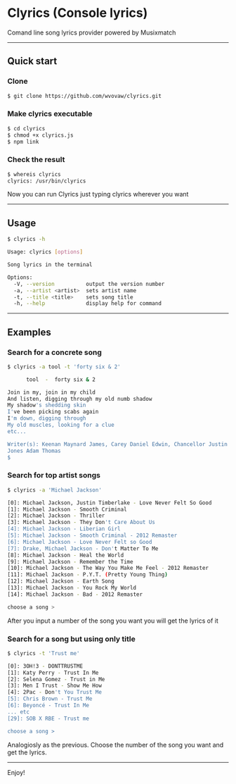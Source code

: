# Clyrics (Console lyrics)

Comand line song lyrics provider powered by Musixmatch

---

## Quick start

### Clone

```sh
$ git clone https://github.com/wvovaw/clyrics.git
```

### Make clyrics executable

```sh
$ cd clyrics
$ chmod +x clyrics.js
$ npm link
```

### Check the result

```sh
$ whereis clyrics
clyrics: /usr/bin/clyrics
```

Now you can run Clyrics just typing clyrics wherever you want

---

## Usage

```sh
$ clyrics -h

Usage: clyrics [options]

Song lyrics in the terminal

Options:
  -V, --version          output the version number
  -a, --artist <artist>  sets artist name
  -t, --title <title>    sets song title
  -h, --help             display help for command
```

---

## Examples

### Search for a concrete song

```sh
$ clyrics -a tool -t 'forty six & 2'

      tool  -  forty six & 2

Join in my, join in my child
And listen, digging through my old numb shadow
My shadow's shedding skin
I've been picking scabs again
I'm down, digging through
My old muscles, looking for a clue
etc...

Writer(s): Keenan Maynard James, Carey Daniel Edwin, Chancellor Justin Gunner,
Jones Adam Thomas
$
```

### Search for top artist songs

```sh
$ clyrics -a 'Michael Jackson'

[0]: Michael Jackson, Justin Timberlake - Love Never Felt So Good
[1]: Michael Jackson - Smooth Criminal
[2]: Michael Jackson - Thriller
[3]: Michael Jackson - They Don't Care About Us
[4]: Michael Jackson - Liberian Girl
[5]: Michael Jackson - Smooth Criminal - 2012 Remaster
[6]: Michael Jackson - Love Never Felt so Good
[7]: Drake, Michael Jackson - Don't Matter To Me
[8]: Michael Jackson - Heal the World
[9]: Michael Jackson - Remember the Time
[10]: Michael Jackson - The Way You Make Me Feel - 2012 Remaster
[11]: Michael Jackson - P.Y.T. (Pretty Young Thing)
[12]: Michael Jackson - Earth Song
[13]: Michael Jackson - You Rock My World
[14]: Michael Jackson - Bad - 2012 Remaster

choose a song >
```

After you input a number of the song you want you will get the lyrics of it

### Search for a song but using only title

```sh
$ clyrics -t 'Trust me'

[0]: 3OH!3 - DONTTRUSTME
[1]: Katy Perry - Trust In Me
[2]: Selena Gomez - Trust in Me
[3]: Men I Trust - Show Me How
[4]: 2Pac - Don't You Trust Me
[5]: Chris Brown - Trust Me
[6]: Beyoncé - Trust In Me
... etc
[29]: SOB X RBE - Trust me

choose a song >
```

Analogiosly as the previous. Choose the number of the song you want and get the
lyrics.

---

Enjoy!
